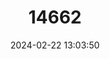 ---
title: "14662"
category: "Nesolagus netscheri"
draft: false
date: 2024-02-22 13:03:50
languages:
  English: ["Sumatran Rabbit", "Sumatran Short-eared Rabbit", "Sumatran Striped Rabbit"]
  Spanish; Castilian: ["Conejo De Sumatra"]
  French: ["Lapin De Sumatra"]
---